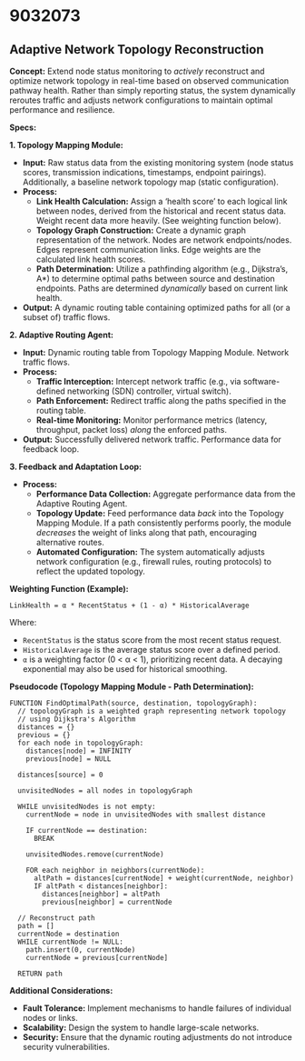 # 9032073

## Adaptive Network Topology Reconstruction

**Concept:** Extend node status monitoring to *actively* reconstruct and optimize network topology in real-time based on observed communication pathway health. Rather than simply reporting status, the system dynamically reroutes traffic and adjusts network configurations to maintain optimal performance and resilience.

**Specs:**

**1. Topology Mapping Module:**

*   **Input:** Raw status data from the existing monitoring system (node status scores, transmission indications, timestamps, endpoint pairings). Additionally, a baseline network topology map (static configuration).
*   **Process:**
    *   **Link Health Calculation:**  Assign a ‘health score’ to each logical link between nodes, derived from the historical and recent status data.  Weight recent data more heavily. (See weighting function below).
    *   **Topology Graph Construction:** Create a dynamic graph representation of the network. Nodes are network endpoints/nodes. Edges represent communication links. Edge weights are the calculated link health scores.
    *   **Path Determination:** Utilize a pathfinding algorithm (e.g., Dijkstra’s, A*) to determine optimal paths between source and destination endpoints. Paths are determined *dynamically* based on current link health.
*   **Output:**  A dynamic routing table containing optimized paths for all (or a subset of) traffic flows.

**2. Adaptive Routing Agent:**

*   **Input:**  Dynamic routing table from Topology Mapping Module. Network traffic flows.
*   **Process:**
    *   **Traffic Interception:** Intercept network traffic (e.g., via software-defined networking (SDN) controller, virtual switch).
    *   **Path Enforcement:** Redirect traffic along the paths specified in the routing table.
    *   **Real-time Monitoring:** Monitor performance metrics (latency, throughput, packet loss) *along* the enforced paths.
*   **Output:**  Successfully delivered network traffic. Performance data for feedback loop.

**3. Feedback and Adaptation Loop:**

*   **Process:**
    *   **Performance Data Collection:** Aggregate performance data from the Adaptive Routing Agent.
    *   **Topology Update:** Feed performance data *back* into the Topology Mapping Module.  If a path consistently performs poorly, the module *decreases* the weight of links along that path, encouraging alternative routes.
    *   **Automated Configuration:**  The system automatically adjusts network configuration (e.g., firewall rules, routing protocols) to reflect the updated topology.

**Weighting Function (Example):**

`LinkHealth = α * RecentStatus + (1 - α) * HistoricalAverage`

Where:

*   `RecentStatus` is the status score from the most recent status request.
*   `HistoricalAverage` is the average status score over a defined period.
*   `α` is a weighting factor (0 < α < 1), prioritizing recent data. A decaying exponential may also be used for historical smoothing.

**Pseudocode (Topology Mapping Module - Path Determination):**

```
FUNCTION FindOptimalPath(source, destination, topologyGraph):
  // topologyGraph is a weighted graph representing network topology
  // using Dijkstra's Algorithm
  distances = {}
  previous = {}
  for each node in topologyGraph:
    distances[node] = INFINITY
    previous[node] = NULL

  distances[source] = 0

  unvisitedNodes = all nodes in topologyGraph

  WHILE unvisitedNodes is not empty:
    currentNode = node in unvisitedNodes with smallest distance

    IF currentNode == destination:
      BREAK

    unvisitedNodes.remove(currentNode)

    FOR each neighbor in neighbors(currentNode):
      altPath = distances[currentNode] + weight(currentNode, neighbor)
      IF altPath < distances[neighbor]:
        distances[neighbor] = altPath
        previous[neighbor] = currentNode

  // Reconstruct path
  path = []
  currentNode = destination
  WHILE currentNode != NULL:
    path.insert(0, currentNode)
    currentNode = previous[currentNode]

  RETURN path
```

**Additional Considerations:**

*   **Fault Tolerance:** Implement mechanisms to handle failures of individual nodes or links.
*   **Scalability:** Design the system to handle large-scale networks.
*   **Security:** Ensure that the dynamic routing adjustments do not introduce security vulnerabilities.